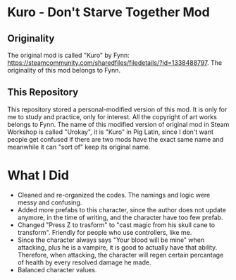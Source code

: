 # Kuro - Don't Starve Together Mod
 
 
## Originality
The original mod is called "Kuro" by Fynn: https://steamcommunity.com/sharedfiles/filedetails/?id=1338488797.
The originality of this mod belongs to Fynn.


## This Repository
This repository stored a personal-modified version of this mod. It is only for me to study and practice, only for interest.
All the copyright of art works belongs to Fynn.
The name of this modified version of original mod in Steam Workshop is called "Urokay", it is "Kuro" in Pig Latin, since I don't want people get confused if there are two mods have the exact same name and meanwhile it can "sort of" keep its original name.


# What I Did
- Cleaned and re-organized the codes. The namings and logic were messy and confusing.
- Added more prefabs to this character, since the author does not update anymore, in the time of writing, and the character have too few prefab.
- Changed "Press Z to trasform" to "cast magic from his skull cane to transform". Friendly for people who use controllers, like me.
- Since the character always says "Your blood will be mine" when attacking, plus he is a vampire, it is good to actually have that ability. Therefore, when attacking, the character will regen certain percantage of health by every resolved damage he made.
- Balanced character values.
